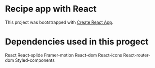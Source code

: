 # Recipe app with React

This project was bootstrapped with [Create React App](https://github.com/facebook/create-react-app).

# Dependencies used in this progect

React
React-splide
Framer-motion
React-dom
React-icons
React-router-dom
Styled-components
